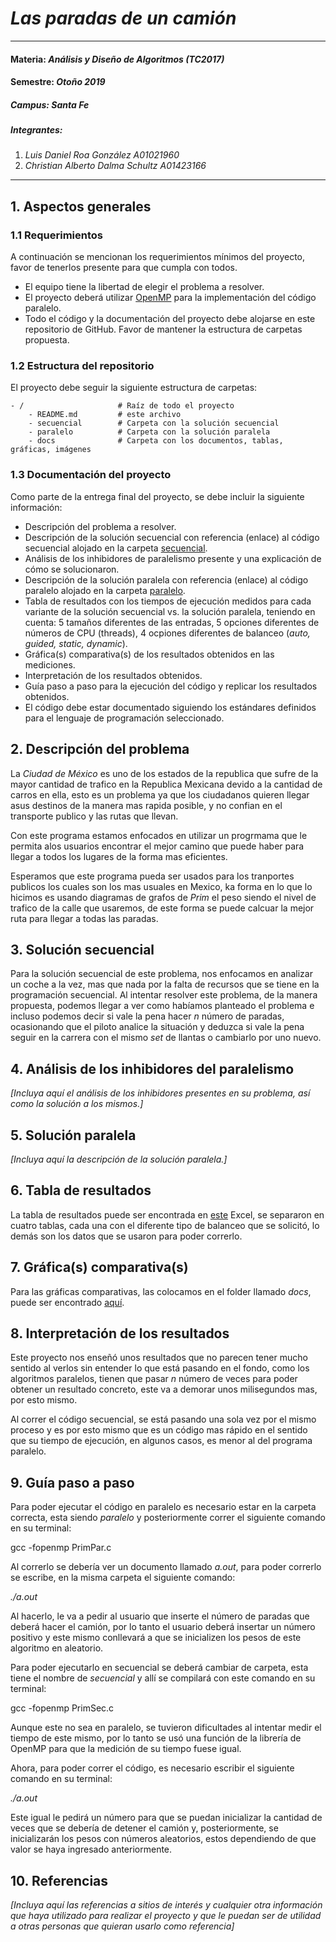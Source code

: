 # *Las paradas de un camión*
---
#### Materia: *Análisis y Diseño de Algoritmos (TC2017)*

#### Semestre: *Otoño 2019*

##### Campus: *Santa Fe*

##### Integrantes:
1. *Luis Daniel Roa González*           *A01021960*
2. *Christian Alberto Dalma Schultz*    *A01423166*

---
## 1. Aspectos generales

### 1.1 Requerimientos

A continuación se mencionan los requerimientos mínimos del proyecto, favor de tenerlos presente para que cumpla con todos.

* El equipo tiene la libertad de elegir el problema a resolver.
* El proyecto deberá utilizar [OpenMP](https://www.openmp.org/) para la implementación del código paralelo.
* Todo el código y la documentación del proyecto debe alojarse en este repositorio de GitHub. Favor de mantener la estructura de carpetas propuesta.

### 1.2 Estructura del repositorio
El proyecto debe seguir la siguiente estructura de carpetas:
```
- / 			        # Raíz de todo el proyecto
    - README.md			# este archivo
    - secuencial		# Carpeta con la solución secuencial
    - paralelo			# Carpeta con la solución paralela
    - docs              # Carpeta con los documentos, tablas, gráficas, imágenes
```

### 1.3 Documentación  del proyecto

Como parte de la entrega final del proyecto, se debe incluir la siguiente información:

* Descripción del problema a resolver.
* Descripción de la solución secuencial con referencia (enlace) al código secuencial alojado en la carpeta [secuencial](secuencial/).
* Análisis de los inhibidores de paralelismo presente y una explicación de cómo se solucionaron.
* Descripción de la solución paralela con referencia (enlace) al código paralelo alojado en la carpeta [paralelo](paralelo/).
* Tabla de resultados con los tiempos de ejecución medidos para cada variante de la solución secuencial vs. la solución paralela, teniendo en cuenta: 5 tamaños diferentes de las entradas, 5 opciones diferentes de números de CPU (threads), 4 ocpiones diferentes de balanceo (*auto, guided, static, dynamic*).
* Gráfica(s) comparativa(s) de los resultados obtenidos en las mediciones.
* Interpretación de los resultados obtenidos.
* Guía paso a paso para la ejecución del código y replicar los resultados obtenidos.
* El código debe estar documentado siguiendo los estándares definidos para el lenguaje de programación seleccionado.

## 2. Descripción del problema

La *Ciudad de México* es uno de los estados de la republica que sufre de la mayor cantidad de trafico en la Republica Mexicana devido a la cantidad de carros en ella, esto es un problema ya que los ciudadanos quieren llegar  asus destinos de la manera mas rapida posible, y no confian en el transporte publico y las rutas que llevan.</br>

Con este programa estamos enfocados en utilizar un progrmama que le permita  alos usuarios encontrar el mejor camino que puede haber para llegar a todos los lugares de la forma mas eficientes.</br>

Esperamos que este programa pueda ser usados para los tranportes publicos los cuales son los mas usuales en Mexico, ka forma en lo que lo hicimos es usando diagramas de grafos de *Prim* el peso siendo el nivel de trafico de la calle que usaremos, de este forma se puede calcuar la mejor ruta para llegar a todas las paradas.

## 3. Solución secuencial

Para la solución secuencial de este problema, nos enfocamos en analizar un coche a la vez, mas que nada por la falta de recursos que se tiene en la programación secuencial. Al intentar resolver este problema, de la manera propuesta, podemos llegar a ver como habíamos planteado el problema e incluso podemos decir si vale la pena hacer *n* número de paradas, ocasionando que el piloto analice la situación y deduzca si vale la pena seguir en la carrera con el mismo _set_ de llantas o cambiarlo por uno nuevo.</br> 

## 4. Análisis de los inhibidores del paralelismo

*[Incluya aquí el análisis de los inhibidores presentes en su problema, así como la solución a los mismos.]*

## 5. Solución paralela

*[Incluya aquí la descripción de la solución paralela.]*

## 6. Tabla de resultados

La tabla de resultados puede ser encontrada en [este](https://github.com/tec-csf/TC2017-PF-Otono-2019-pasplis/blob/master/docs/Resultados.xlsx) Excel, se separaron en cuatro tablas, cada una con el diferente tipo de balanceo que se solicitó, lo demás son los datos que se usaron para poder correrlo.

## 7. Gráfica(s) comparativa(s)

Para las gráficas comparativas, las colocamos en el folder llamado _docs_, puede ser encontrado [aquí](https://github.com/tec-csf/TC2017-PF-Otono-2019-pasplis/tree/master/docs).</br>

## 8. Interpretación de los resultados

Este proyecto nos enseñó unos resultados que no parecen tener mucho sentido al verlos sin entender lo que está pasando en el fondo, como los algoritmos paralelos, tienen que pasar *n* número de veces para poder obtener un resultado concreto, este va a demorar unos milisegundos mas, por esto mismo.</br>

Al correr el código secuencial, se está pasando una sola vez por el mismo proceso y es por esto mismo que es un código mas rápido en el sentido que su tiempo de ejecución, en algunos casos, es menor al del programa paralelo.

## 9. Guía paso a paso

Para poder ejecutar el código en paralelo es necesario estar en la carpeta correcta, esta siendo *paralelo* y posteriormente correr el siguiente comando en su terminal:</br>

gcc -fopenmp PrimPar.c</br>

Al correrlo se debería ver un documento llamado *a.out*, para poder correrlo se escribe, en la misma carpeta el siguiente comando:</br>

*./a.out* </br>

Al hacerlo, le va a pedir al usuario que inserte el número de paradas que deberá hacer el camión, por lo tanto el usuario deberá insertar un número positivo y este mismo conllevará a que se inicializen los pesos de este algoritmo en aleatorio.</br>

Para poder ejecutarlo en secuencial se deberá cambiar de carpeta, esta tiene el nombre de *secuencial* y allí se compilará con este comando en su terminal:</br>

gcc -fopenmp PrimSec.c</br>

Aunque este no sea en paralelo, se tuvieron dificultades al intentar medir el tiempo de este mismo, por lo tanto se usó una función de la librería de OpenMP para que la medición de su tiempo fuese igual.</br>

Ahora, para poder correr el código, es necesario escribir el siguiente comando en su terminal:</br>

*./a.out*</br>

Este igual le pedirá un número para que se puedan inicializar la cantidad de veces que se debería de detener el camión y, posteriormente, se inicializarán los pesos con números aleatorios, estos dependiendo de que valor se haya ingresado anteriormente.</br>

## 10. Referencias

*[Incluya aquí las referencias a sitios de interés y cualquier otra información que haya utilizado para realizar el proyecto y que le puedan ser de utilidad a otras personas que quieran usarlo como referencia]*
